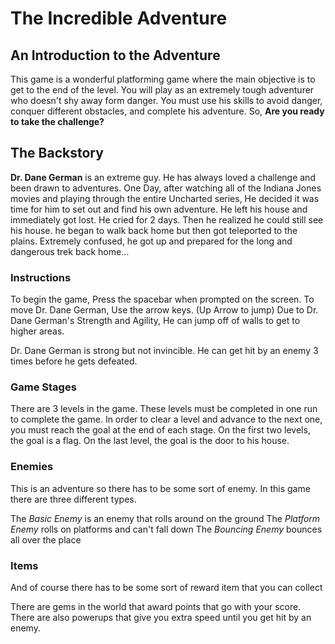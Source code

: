 # The Incredible Adventure

## An Introduction to the Adventure

This game is a wonderful platforming game where the main objective is to get to the end of the level.
You will play as an extremely tough adventurer who doesn't shy away form danger. You must use his skills to avoid danger, conquer different obstacles, and complete his adventure. So, **Are you ready to take the challenge?**

## The Backstory

**Dr. Dane German** is an extreme guy. He has always loved a challenge and been drawn to adventures. One Day, after watching all of the Indiana Jones movies and playing through the entire Uncharted series, He decided it was time for him to set out and find his own adventure. He left his house and immediately got lost. He cried for 2 days. Then he realized he could still see his house. he began to walk back home but then got teleported to the plains. Extremely confused, he got up and prepared for the long and dangerous trek back home... 

### Instructions

To begin the game, Press the spacebar when prompted on the screen.
To move Dr. Dane German, Use the arrow keys. (Up Arrow to jump)
Due to Dr. Dane German's Strength and Agility, He can jump off of walls to get to higher areas.

Dr. Dane German is strong but not invincible. He can get hit by an enemy 3 times before he gets defeated. 

### Game Stages

There are 3 levels in the game. These levels must be completed in one run to complete the game. In order to clear a level and advance to the next one, you must reach the goal at the end of each stage. On the first two levels, the goal is a flag. On the last level, the goal is the door to his house.

### Enemies

This is an adventure so there has to be some sort of enemy. In this game there are three different types.

The *Basic Enemy* is an enemy that rolls around on the ground
The *Platform Enemy* rolls on platforms and can't fall down
The *Bouncing Enemy* bounces all over the place

### Items
And of course there has to be some sort of reward item that you can collect

There are gems in the world that award points that go with your score.
There are also powerups that give you extra speed until you get hit by an enemy.
